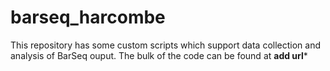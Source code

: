 # barseq_harcombe
This repository has some custom scripts which support data collection and analysis of BarSeq ouput.  The bulk of the code can be found at **add url***
